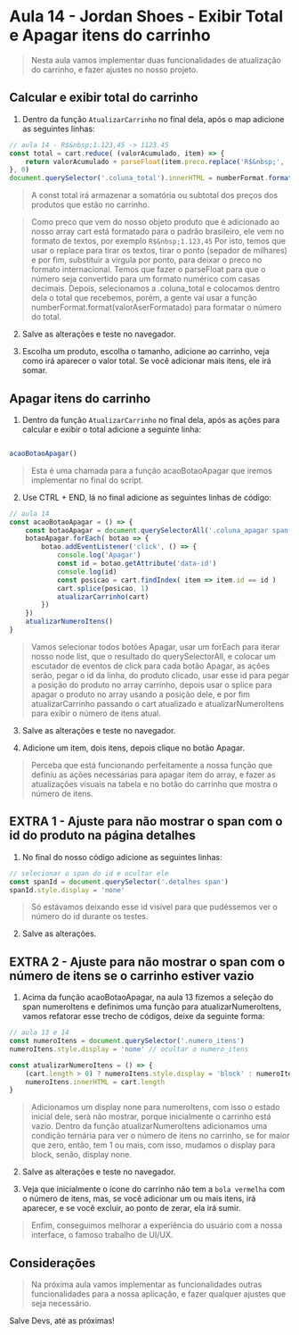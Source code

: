 # Aula 14 - Jordan Shoes - Exibir Total e Apagar itens do carrinho

> Nesta aula vamos implementar duas funcionalidades de atualização do carrinho, e fazer ajustes no nosso projeto.

## Calcular e exibir total do carrinho

1. Dentro da função `AtualizarCarrinho` no final dela, após o map adicione as seguintes linhas:

~~~javascript
// aula 14 - R$&nbsp;1.123,45 -> 1123.45
const total = cart.reduce( (valorAcumulado, item) => {
    return valorAcumulado + parseFloat(item.preco.replace('R$&nbsp;', '').replace('.', '').replace(',', '.'))
}, 0)
document.querySelector('.coluna_total').innerHTML = numberFormat.format(total) // 1123.45

~~~

> A const total irá armazenar a somatória ou subtotal dos preços dos produtos que estão no carrinho.

> Como preco que vem do nosso objeto produto que é adicionado ao nosso array cart está formatado para o padrão brasileiro, ele vem no formato de textos, por exemplo `R$&nbsp;1.123,45`
> Por isto, temos que usar o replace para tirar os textos, tirar o ponto (sepador de milhares) e por fim, substituir a vírgula por ponto, para deixar o preco no formato internacional.
> Temos que fazer o parseFloat para que o número seja convertido para um formato numérico com casas decimais.
> Depois, selecionamos a .coluna_total e colocamos dentro dela o total que recebemos, porém, a gente vai usar a função numberFormat.format(valorAserFormatado) para formatar o número do total.

2. Salve as alterações e teste no navegador.

3. Escolha um produto, escolha o tamanho, adicione ao carrinho, veja como irá aparecer o valor total. Se você adicionar mais itens, ele irá somar.

## Apagar itens do carrinho

1. Dentro da função `AtualizarCarrinho` no final dela, após as ações para calcular e exibir o total adicione a seguinte linha:

~~~javascript

acaoBotaoApagar()

~~~

> Esta é uma chamada para a função acaoBotaoApagar que iremos implementar no final do script.

2. Use CTRL + END, lá no final adicione as seguintes linhas de código:

~~~javascript
// aula 14
const acaoBotaoApagar = () => {
    const botaoApagar = document.querySelectorAll('.coluna_apagar span')
    botaoApagar.forEach( botao => {
        botao.addEventListener('click', () => {
            console.log('Apagar')
            const id = botao.getAttribute('data-id')
            console.log(id)
            const posicao = cart.findIndex( item => item.id == id )
            cart.splice(posicao, 1)
            atualizarCarrinho(cart)
        })        
    })
    atualizarNumeroItens()
}

~~~

> Vamos selecionar todos botões Apagar, usar um forEach para iterar nosso node list, que o resultado do querySelectorAll, e colocar um escutador de eventos de click para cada botão Apagar, as ações serão, pegar o id da linha, do produto clicado, usar esse id para pegar a posição do produto no array carrinho, depois usar o splice para apagar o produto no array usando a posição dele, e por fim atualizarCarrinho passando o cart atualizado e atualizarNumeroItens para exibir o número de itens atual.

3. Salve as alterações e teste no navegador.

4. Adicione um item, dois itens, depois clique no botão Apagar.

> Perceba que está funcionando perfeitamente a nossa função que definiu as ações necessárias para apagar item do array, e fazer as atualizações visuais na tabela e no botão do carrinho que mostra o número de itens.

## EXTRA 1 - Ajuste para não mostrar o span com o id do produto na página detalhes

1. No final do nosso código adicione as seguintes linhas:

~~~javascript
// selecionar o span do id e ocultar ele
const spanId = document.querySelector('.detalhes span')
spanId.style.display = 'none'

~~~

> Só estávamos deixando esse id visível para que pudéssemos ver o número do id durante os testes.

2. Salve as alterações.

## EXTRA 2 - Ajuste para não mostrar o span com o número de itens se o carrinho estiver vazio

1. Acima da função acaoBotaoApagar, na aula 13 fizemos a seleção do span numeroItens e definimos uma função para atualizarNumeroItens, vamos refatorar esse trecho de códigos, deixe da seguinte forma:

~~~javascript
// aula 13 e 14
const numeroItens = document.querySelector('.numero_itens')
numeroItens.style.display = 'none' // ocultar o numero_itens

const atualizarNumeroItens = () => {
    (cart.length > 0) ? numeroItens.style.display = 'block' : numeroItens.style.display = 'none'
    numeroItens.innerHTML = cart.length
}

~~~

> Adicionamos um display none para numeroItens, com isso o estado inicial dele, será não mostrar, porque inicialmente o carrinho está vazio.
> Dentro da função atualizarNumeroItens adicionamos uma condição ternária para ver o número de itens no carrinho, se for maior que zero, então, tem 1 ou mais, com isso, mudamos o display para block, senão, display none.

2. Salve as alterações e teste no navegador.

3. Veja que inicialmente o ícone do carrinho não tem a `bola vermelha` com o número de itens, mas, se você adicionar um ou mais itens, irá aparecer, e se você excluir, ao ponto de zerar, ela irá sumir.

> Enfim, conseguimos melhorar a experiência do usuário com a nossa interface, o famoso trabalho de UI/UX.

## Considerações

> Na próxima aula vamos implementar as funcionalidades outras funcionalidades para a nossa aplicação, e fazer qualquer ajustes que seja necessário.

Salve Devs, até as próximas!
